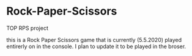 # Rock-Paper-Scissors
TOP RPS project


this is a Rock Paper Scissors game that is currently (5.5.2020) played entirerly on in the console. I plan to update it to be played in the broser.
